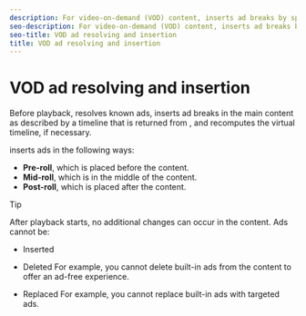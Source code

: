```yaml
---
description: For video-on-demand (VOD) content, inserts ad breaks by splicing the ads in the main content so that the timeline duration increases.
seo-description: For video-on-demand (VOD) content, inserts ad breaks by splicing the ads in the main content so that the timeline duration increases.
seo-title: VOD ad resolving and insertion
title: VOD ad resolving and insertion
---
```


# VOD ad resolving and insertion

Before playback,  resolves known ads, inserts ad breaks in the main content as described by a timeline that is returned from , and recomputes the virtual timeline, if necessary.

inserts ads in the following ways:

* **Pre-roll**, which is placed before the content.
* **Mid-roll**, which is in the middle of the content.
* **Post-roll**, which is placed after the content.
>[!TIP]
>
>After playback starts, no additional changes can occur in the content.
Ads cannot be:
* Inserted
* Deleted
  For example, you cannot delete built-in ads from the content to offer an ad-free experience.
  
  
* Replaced
  For example, you cannot replace built-in ads with targeted ads.
  
  

